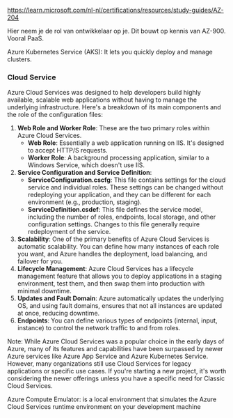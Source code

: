 https://learn.microsoft.com/nl-nl/certifications/resources/study-guides/AZ-204

Hier neem je de rol van ontwikkelaar op je. Dit bouwt op kennis van AZ-900.
Vooral PaaS.

Azure Kubernetes Service (AKS): It lets you quickly deploy and manage clusters.

### Cloud Service
Azure Cloud Services was designed to help developers build highly available, scalable web applications without having to manage the underlying infrastructure. Here's a breakdown of its main components and the role of the configuration files:

1. **Web Role and Worker Role**: These are the two primary roles within Azure Cloud Services.
    - **Web Role**: Essentially a web application running on IIS. It's designed to accept HTTP/S requests.
    - **Worker Role**: A background processing application, similar to a Windows Service, which doesn't use IIS.
2. **Service Configuration and Service Definition**:
    - **ServiceConfiguration.cscfg**: This file contains settings for the cloud service and individual roles. These settings can be changed without redeploying your application, and they can be different for each environment (e.g., production, staging).
    - **ServiceDefinition.csdef**: This file defines the service model, including the number of roles, endpoints, local storage, and other configuration settings. Changes to this file generally require redeployment of the service.
3. **Scalability**: One of the primary benefits of Azure Cloud Services is automatic scalability. You can define how many instances of each role you want, and Azure handles the deployment, load balancing, and failover for you.
4. **Lifecycle Management**: Azure Cloud Services has a lifecycle management feature that allows you to deploy applications in a staging environment, test them, and then swap them into production with minimal downtime.
5. **Updates and Fault Domain**: Azure automatically updates the underlying OS, and using fault domains, ensures that not all instances are updated at once, reducing downtime.
6. **Endpoints**: You can define various types of endpoints (internal, input, instance) to control the network traffic to and from roles.

Note: While Azure Cloud Services was a popular choice in the early days of Azure, many of its features and capabilities have been surpassed by newer Azure services like Azure App Service and Azure Kubernetes Service. However, many organizations still use Cloud Services for legacy applications or specific use cases. If you're starting a new project, it's worth considering the newer offerings unless you have a specific need for Classic Cloud Services. 

Azure Compute Emulator: is a local environment that simulates the Azure Cloud Services runtime environment on your development machine



